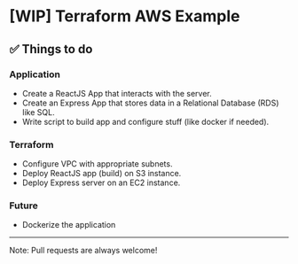 # [WIP] Terraform AWS Example

## :white_check_mark: Things to do

### Application

- Create a ReactJS App that interacts with the server.
- Create an Express App that stores data in a Relational Database (RDS) like SQL.
- Write script to build app and configure stuff (like docker if needed).

### Terraform

- Configure VPC with appropriate subnets.
- Deploy ReactJS app (build) on S3 instance.
- Deploy Express server on an EC2 instance.

### Future

- Dockerize the application

---

Note: Pull requests are always welcome!
